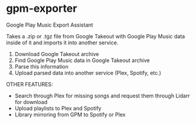 # gpm-exporter
Google Play Music Export Assistant

Takes a .zip or .tgz file from Google Takeout with Google Play Music data inside of it and imports it into another service.

1. Download Google Takeout archive
2. Find Google Play Music data in Google Takeout archive
3. Parse this information
4. Upload parsed data into another service (Plex, Spotify, etc.)

OTHER FEATURES:
 - Search through Plex for missing songs and request them through Lidarr for download
 - Upload playlists to Plex and Spotify
 - Library mirroring from GPM to Spotify or Plex